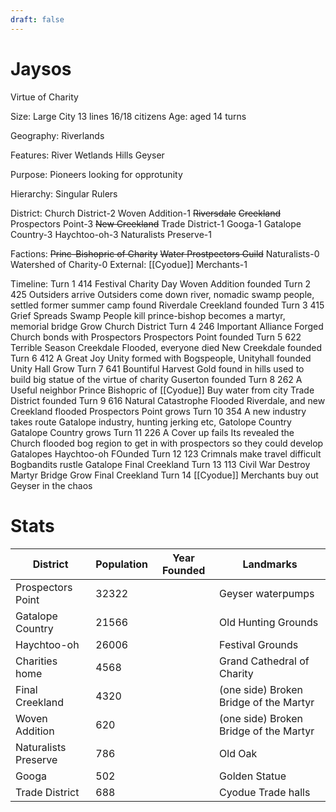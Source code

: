 ```yaml
---
draft: false
---
```

# Jaysos
Virtue of Charity

Size: Large City 13 lines 16/18 citizens
Age: aged 14 turns

Geography: Riverlands

Features: River
Wetlands
Hills
Geyser

Purpose:
Pioneers looking for opprotunity

Hierarchy:
Singular Rulers

District: 
Church District-2
Woven Addition-1
~~Riversdale~~
~~Creekland~~
Prospectors Point-3
~~New Creekland~~
Trade District-1
Googa-1
Gatalope Country-3
Haychtoo-oh-3
Naturalists Preserve-1

Factions:
~~Princ-Bishopric of Charity~~
~~Water Prostpectors Guild~~
Naturalists-0
Watershed of Charity-0
External:
[[Cyodue]] Merchants-1

Timeline:
Turn 1
414 Festival
Charity Day
Woven Addition founded
Turn 2
425 Outsiders arrive
Outsiders come down river, nomadic swamp people, settled former summer camp found Riverdale
Creekland founded
Turn 3
415 Grief Spreads
Swamp People kill prince-bishop becomes a martyr, memorial bridge
Grow Church District
Turn 4
246 Important Alliance Forged
Church bonds with Prospectors
Prospectors Point founded
Turn 5
622 Terrible Season
Creekdale Flooded, everyone died
New Creekdale founded
Turn 6
412 A Great Joy
Unity formed with Bogspeople, Unityhall founded
Unity Hall Grow
Turn 7
641 Bountiful Harvest
Gold found in hills used to build big statue of the virtue of charity
Guserton founded
Turn 8
262 A Useful neighbor
Prince Bishopric of [[Cyodue]] Buy water from city
Trade District founded
Turn 9
616 Natural Catastrophe
Flooded Riverdale, and new Creekland flooded
Prospectors Point grows
Turn 10
354 A new industry takes route
Gatalope industry, hunting jerking etc, Gatolope Country
Gatalope Country grows
Turn 11
226 A Cover up fails
Its revealed the Church flooded bog region to get in with prospectors so they could develop Gatalopes
Haychtoo-oh FOunded
Turn 12
123 Crimnals make travel difficult
Bogbandits rustle Gatalope
Final Creekland
Turn 13
113 Civil War
Destroy Martyr Bridge
Grow Final Creekland
Turn 14
[[Cyodue]] Merchants buy out Geyser in the chaos
# Stats


| District             | Population | Year Founded | Landmarks                              |
| -------------------- | ---------- | ------------ | -------------------------------------- |
| Prospectors Point    | 32322      |              | Geyser waterpumps                      |
| Gatalope Country     | 21566      |              | Old Hunting Grounds                    |
| Haychtoo-oh          | 26006      |              | Festival Grounds                       |
| Charities home       | 4568       |              | Grand Cathedral of Charity             |
| Final Creekland      | 4320       |              | (one side) Broken Bridge of the Martyr |
| Woven Addition       | 620        |              | (one side) Broken Bridge of the Martyr |
| Naturalists Preserve | 786        |              | Old Oak                                |
| Googa                | 502        |              | Golden Statue                          |
| Trade District       | 688        |              | Cyodue Trade halls                     |
